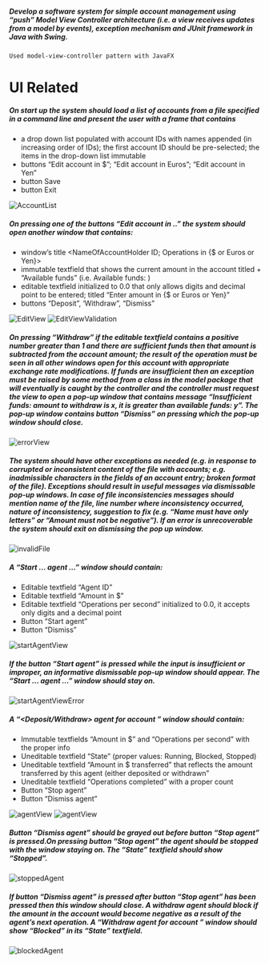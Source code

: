 ##### Develop a software system for simple account management using “push” Model View Controller architecture (i.e. a view receives updates from a model by events), exception mechanism and JUnit framework in Java with Swing.

`Used model-view-controller pattern with JavaFX`

# UI Related
##### On start up the system should load a list of accounts from a file specified in a command line and present the user with a frame that contains+ a drop down list populated with account IDs with names appended (in increasing order of IDs); the first account ID should be pre-selected; the items in the drop-down list immutable+ buttons “Edit account in $”; “Edit account in Euros”; “Edit account in Yen”+ button Save+ button Exit

![AccountList](images/accountList.png)

##### On pressing one of the buttons “Edit account in ..” the system should open another window that contains:+ window’s title <NameOfAccountHolder ID; Operations in {$ or Euros or Yen}>+ immutable textfield that shows the current amount in the account titled + “Available funds” (i.e. Available funds: <textfield>)+ editable textfield initialized to 0.0 that only allows digits and decimal point to be entered; titled “Enter amount in {$ or Euros or Yen}”+ buttons “Deposit”, ‘Withdraw”, “Dismiss”

![EditView](images/editView.png)
![EditViewValidation](images/editViewValidation.png)

##### On pressing “Withdraw” if the editable textfield contains a positive number greater than 1 and there are sufficient funds then that amount is subtracted from the account amount; the result of the operation must be seen in all other windows open for this account with appropriate exchange rate modifications. If funds are insufficient then an exception must be raised by some method from a class in the model package that will eventually is caught by the controller and the controller must request the view to open a pop-up window that contains message “Insufficient funds: amount to withdraw is x, it is greater than available funds: y”. The pop-up window contains button “Dismiss” on pressing which the pop-up window should close.

![errorView](images/errorView.png)

##### The system should have other exceptions as needed (e.g. in response to corrupted or inconsistent content of the file with accounts; e.g. inadmissible characters in the fields of an account entry; broken format of the file). Exceptions should result in useful messages via dismissable pop-up windows. In case of file inconsistencies messages should mention name of the file, line number where inconsistency occurred, nature of inconsistency, suggestion to fix (e.g. “Name must have only letters” or “Amount must not be negative”). If an error is unrecoverable the system should exit on dismissing the pop up window.

![invalidFile](images/invalidFile.png)

##### A “Start ... agent ...” window should contain:+ Editable textfield “Agent ID”+ Editable textfield “Amount in $”+ Editable textfield “Operations per second” initialized to 0.0, it accepts only digits and a decimal point+ Button “Start agent”+ Button “Dismiss”

![startAgentView](images/startAgent.png)

##### If the button “Start agent” is pressed while the input is insufficient or improper, an informative dismissable pop-up window should appear. The “Start ... agent ...” window should stay on.

![startAgentViewError](images/startAgentError.png)

##### A “<Deposit/Withdraw> agent <agentID> for account <accountID>” window should contain:+ Immutable textfields “Amount in $” and “Operations per second” with the proper info+ Uneditable textfield “State” (proper values: Running, Blocked, Stopped)+ Uneditable textfield “Amount in $ transferred” that reflects the amount transferredby this agent (either deposited or withdrawn”+ Uneditable textfield “Operations completed” with a proper count+ Button “Stop agent”+ Button “Dismiss agent”

![agentView](images/deposit-agent.png)
![agentView](images/withdraw-agent.png)##### Button “Dismiss agent” should be grayed out before button “Stop agent” is pressed.On pressing button “Stop agent” the agent should be stopped with the window staying on. The “State” textfield should show “Stopped”.

![stoppedAgent](images/stopped-agent.png)

##### If button “Dismiss agent” is pressed after button “Stop agent” has been pressed then this window should close. A withdraw agent should block if the amount in the account would become negative as a result of the agent’s next operation. A “Withdraw agent <agentID> for account <accountID>” window should show “Blocked” in its “State” textfield.

![blockedAgent](images/blocked-agent.png)
